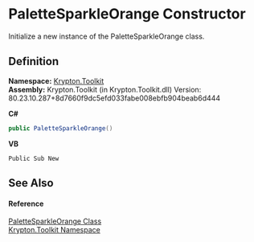 # PaletteSparkleOrange Constructor


Initialize a new instance of the PaletteSparkleOrange class.



## Definition
**Namespace:** <a href="79d2eac2-21f4-54ff-7552-b20c33c30600.md">Krypton.Toolkit</a>  
**Assembly:** Krypton.Toolkit (in Krypton.Toolkit.dll) Version: 80.23.10.287+8d7660f9dc5efd033fabe008ebfb904beab6d444

**C#**
``` C#
public PaletteSparkleOrange()
```
**VB**
``` VB
Public Sub New
```



## See Also


#### Reference
<a href="2f10e893-f117-abfc-8898-f9ddf9a56895.md">PaletteSparkleOrange Class</a>  
<a href="79d2eac2-21f4-54ff-7552-b20c33c30600.md">Krypton.Toolkit Namespace</a>  
